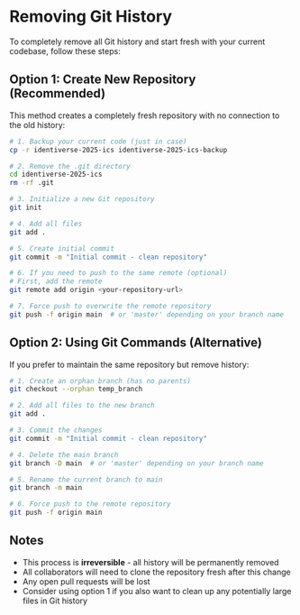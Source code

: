 # Removing Git History

To completely remove all Git history and start fresh with your current codebase, follow these steps:

## Option 1: Create New Repository (Recommended)

This method creates a completely fresh repository with no connection to the old history:

```bash
# 1. Backup your current code (just in case)
cp -r identiverse-2025-ics identiverse-2025-ics-backup

# 2. Remove the .git directory
cd identiverse-2025-ics
rm -rf .git

# 3. Initialize a new Git repository
git init

# 4. Add all files
git add .

# 5. Create initial commit
git commit -m "Initial commit - clean repository"

# 6. If you need to push to the same remote (optional)
# First, add the remote
git remote add origin <your-repository-url>

# 7. Force push to overwrite the remote repository
git push -f origin main  # or 'master' depending on your branch name
```

## Option 2: Using Git Commands (Alternative)

If you prefer to maintain the same repository but remove history:

```bash
# 1. Create an orphan branch (has no parents)
git checkout --orphan temp_branch

# 2. Add all files to the new branch
git add .

# 3. Commit the changes
git commit -m "Initial commit - clean repository"

# 4. Delete the main branch
git branch -D main  # or 'master' depending on your branch name

# 5. Rename the current branch to main
git branch -m main

# 6. Force push to the remote repository
git push -f origin main
```

## Notes

- This process is **irreversible** - all history will be permanently removed
- All collaborators will need to clone the repository fresh after this change
- Any open pull requests will be lost
- Consider using option 1 if you also want to clean up any potentially large files in Git history